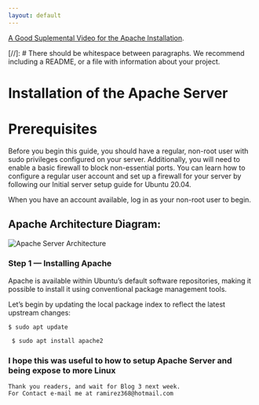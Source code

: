 ```yaml
---
layout: default
---
```



[A Good Suplemental Video for the Apache Installation](https://www.youtube.com/watch?v=-q8Jj4aAWYw).

[//]: #  There should be whitespace between paragraphs. We recommend including a README, or a file with information about your project.

# Installation of the Apache Server

# Prerequisites
Before you begin this guide, you should have a regular, non-root user with sudo privileges configured on your server. Additionally, you will need to enable a basic firewall to block non-essential ports. You can learn how to configure a regular user account and set up a firewall for your server by following our Initial server setup guide for Ubuntu 20.04.

When you have an account available, log in as your non-root user to begin.

## Apache Architecture Diagram:
![Apache Server Architecture](https://lh3.googleusercontent.com/proxy/IjS__sHCIWwHCTxDLxauQqC7b8uFtDbHNuBzay09VWn1t-5_xZtfQqNWYvzTgwG8M5W0NZqPqn5vWOdfjVn7uyXanAMbXv8_wm8hnfdprO9WSdc1OvVHt0IBlxZFxYd4fzhWeqxk0YuP0fHxLSXDosyxehhF8fQxp4krpjkxog)

### Step 1 — Installing Apache
Apache is available within Ubuntu’s default software repositories, making it possible to install it using conventional package management tools.

Let’s begin by updating the local package index to reflect the latest upstream changes:

```
$ sudo apt update

```
```
 $ sudo apt install apache2
 ```



### I hope this was useful to how to setup Apache Server and being expose to more Linux


```
Thank you readers, and wait for Blog 3 next week.
For Contact e-mail me at ramirez368@hotmail.com

```
